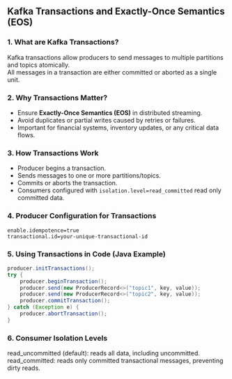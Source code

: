 ## Kafka Transactions and Exactly-Once Semantics (EOS)

### 1. What are Kafka Transactions?
Kafka transactions allow producers to send messages to multiple partitions and topics atomically.  
All messages in a transaction are either committed or aborted as a single unit.


### 2. Why Transactions Matter?
- Ensure **Exactly-Once Semantics (EOS)** in distributed streaming.
- Avoid duplicates or partial writes caused by retries or failures.
- Important for financial systems, inventory updates, or any critical data flows.


### 3. How Transactions Work
- Producer begins a transaction.
- Sends messages to one or more partitions/topics.
- Commits or aborts the transaction.
- Consumers configured with `isolation.level=read_committed` read only committed data.


### 4. Producer Configuration for Transactions
```properties
enable.idempotence=true
transactional.id=your-unique-transactional-id
```

### 5. Using Transactions in Code (Java Example)
```java
producer.initTransactions();
try {
    producer.beginTransaction();
    producer.send(new ProducerRecord<>("topic1", key, value));
    producer.send(new ProducerRecord<>("topic2", key, value));
    producer.commitTransaction();
} catch (Exception e) {
    producer.abortTransaction();
}

```

### 6. Consumer Isolation Levels
read_uncommitted (default): reads all data, including uncommitted.
read_committed: reads only committed transactional messages, preventing dirty reads.

